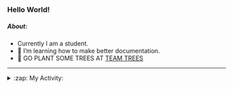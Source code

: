### Hello World!

##### About:
- Currently I am a student.
- 🌱 I’m learning how to make better documentation.
- 🌱 GO PLANT SOME TREES AT [TEAM TREES](https://teamtrees.org/)

---
<details>
  <summary>:zap: My Activity:</summary>
  
<!--START_SECTION:waka-->
![Code Time](http://img.shields.io/badge/Code%20Time-1%2C001%20hrs%2052%20mins-blue)

**I'm a Night 🦉** 

```text
🌞 Morning    92 commits     ███░░░░░░░░░░░░░░░░░░░░░░   13.31% 
🌆 Daytime    153 commits    █████░░░░░░░░░░░░░░░░░░░░   22.14% 
🌃 Evening    212 commits    ███████░░░░░░░░░░░░░░░░░░   30.68% 
🌙 Night      234 commits    ████████░░░░░░░░░░░░░░░░░   33.86%

```
📅 **I'm Most Productive on Tuesday** 

```text
Monday       105 commits    ███░░░░░░░░░░░░░░░░░░░░░░   15.2% 
Tuesday      133 commits    ████░░░░░░░░░░░░░░░░░░░░░   19.25% 
Wednesday    74 commits     ██░░░░░░░░░░░░░░░░░░░░░░░   10.71% 
Thursday     98 commits     ███░░░░░░░░░░░░░░░░░░░░░░   14.18% 
Friday       97 commits     ███░░░░░░░░░░░░░░░░░░░░░░   14.04% 
Saturday     76 commits     ██░░░░░░░░░░░░░░░░░░░░░░░   11.0% 
Sunday       108 commits    ████░░░░░░░░░░░░░░░░░░░░░   15.63%

```


📊 **This Week I Spent My Time On** 

```text
🔥 Editors: 
VS Code                  9 hrs 3 mins        █████████████████████████   100.0%

🐱‍💻 Projects: 
CSF22                    6 hrs 14 mins       █████████████████░░░░░░░░   68.94% 
PraiseDemo               2 hrs 12 mins       ██████░░░░░░░░░░░░░░░░░░░   24.39% 
praise-demo              36 mins             █░░░░░░░░░░░░░░░░░░░░░░░░   6.64% 
homebrew                 0 secs              ░░░░░░░░░░░░░░░░░░░░░░░░░   0.03%

```


 Last Updated on 17/01/2023 23:04:40 UTC
<!--END_SECTION:waka-->
</details>
